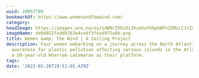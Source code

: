 ```yaml
---
uuid: 20057789
bookmarkOf: https://www.womenandthewind.com/
category:
headImage: https://images.are.na/eyJidWNrZXQiOiJhcmVuYV9pbWFnZXMiLCJrZXkiOiIyMDA1Nzc4OS9vcmlnaW5hbF9kZTBkODUxZmFkZGI3MDNlNGNlZGYzZmVhZDk3NWE4Yi5wbmciLCJlZGl0cyI6eyJyZXNpemUiOnsid2lkdGgiOjEyMDAsImhlaWdodCI6MTIwMCwiZml0IjoiaW5zaWRlIiwid2l0aG91dEVubGFyZ2VtZW50Ijp0cnVlfSwid2VicCI6eyJxdWFsaXR5Ijo5MH0sImpwZWciOnsicXVhbGl0eSI6OTB9LCJyb3RhdGUiOm51bGx9fQ==?bc=0
imageName: de0d851faddb703e4cedf3fead975a8b.png
title: Women &amp; the Wind | A Sailing Project
description: Four women embarking on a journey across the North Atlantic to raise
  awareness for plastic pollution affecting various islands in the Atlantic, using
  a 50-year-old Wharram catamaran as their platform.
tags:
date: '2023-01-26T19:51:05.429Z'
---
```

